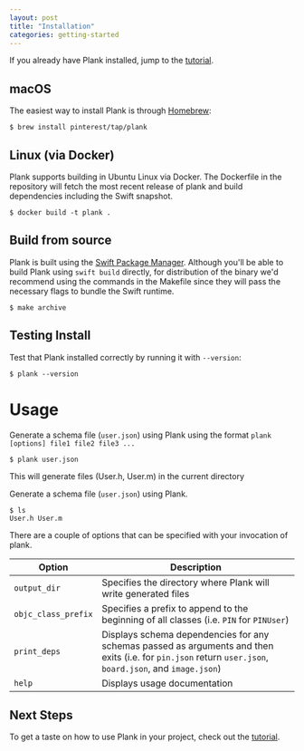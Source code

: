 ```yaml
---
layout: post
title: "Installation"
categories: getting-started 
---
```


If you already have Plank installed, jump to the [tutorial](/plank/docs/getting-started/tutorial.html).

## macOS

The easiest way to install Plank is through [Homebrew](https://brew.sh/):

<pre><code class="bash">$ brew install pinterest/tap/plank
</code></pre>

## Linux (via Docker)

Plank supports building in Ubuntu Linux via Docker. The Dockerfile in the repository
will fetch the most recent release of plank and build dependencies including
the Swift snapshot.

<pre><code class="bash">$ docker build -t plank .
</code></pre>

## Build from source
Plank is built using the [Swift Package Manager](https://swift.org/package-manager/). Although you'll be able to build Plank using `swift build` directly, for distribution of the binary we'd recommend using the commands in the Makefile since they will pass the necessary flags to bundle the Swift runtime.

<pre><code class="bash">$ make archive
</code></pre>

## Testing Install

Test that Plank installed correctly by running it with `--version`:

<pre><code class="bash">$ plank --version
</code></pre>

# Usage

Generate a schema file (`user.json`) using Plank using the format `plank [options] file1 file2 file3 ...`
<pre><code class="bash">$ plank user.json
</code></pre>

This will generate files (User.h, User.m) in the current directory

Generate a schema file (`user.json`) using Plank.
<pre><code class="bash">$ ls
User.h User.m
</code></pre>

There are a couple of options that can be specified with your invocation of
plank.

| Option | Description |
|---|---|
| `output_dir` | Specifies the directory where Plank will write generated files |
| `objc_class_prefix` | Specifies a prefix to append to the beginning of all classes (i.e. `PIN` for `PINUser`) |
| `print_deps` | Displays schema dependencies for any schemas passed as arguments and then exits (i.e. for `pin.json` return `user.json`, `board.json`, and `image.json`) |
| `help` | Displays usage documentation |

## Next Steps

To get a taste on how to use Plank in your project, check out the [tutorial](/plank/docs/getting-started/tutorial.html).
